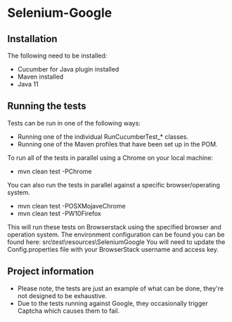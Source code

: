 # Selenium-Google

## Installation
The following need to be installed:
* Cucumber for Java plugin installed
* Maven installed
* Java 11

## Running the tests
Tests can be run in one of the following ways:
* Running one of the individual RunCucumberTest_* classes.
* Running one of the Maven profiles that have been set up in the POM.

To run all of the tests in parallel using a Chrome on your local machine:
* mvn clean test -PChrome

You can also run the tests in parallel against a specific browser/operating system.
* mvn clean test -POSXMojaveChrome
* mvn clean test -PW10Firefox

This will run these tests on Browserstack using the specified browser and operation system.
The environment configuration can be found you can be found here: src\test\resources\SeleniumGoogle
You will need to update the Config.properties file with your BrowserStack username and access key.

## Project information
* Please note, the tests are just an example of what can be done, they're not designed to be exhaustive.
* Due to the tests running against Google, they occasionally trigger Captcha which causes them to fail.